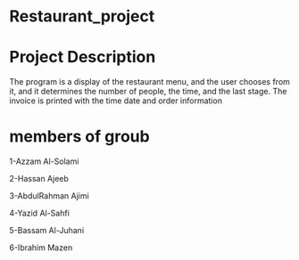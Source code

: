 # Restaurant_project


# Project Description


The program is a display of the restaurant menu, and the user chooses from it, and it determines the number of people, the time, and the last stage. The invoice is printed with the time date and order information


# members of groub


1-Azzam Al-Solami

2-Hassan Ajeeb

3-AbdulRahman Ajimi

4-Yazid Al-Sahfi

5-Bassam Al-Juhani

6-Ibrahim Mazen
